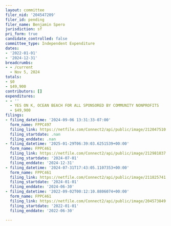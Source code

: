 ```yaml
---
layout: committee
filer_nid: '204547209'
filer_id: pending
filer_name: Benjamin Spero
jurisdiction: sf
pri_form: true
candidate_controlled: false
committee_type: Independent Expenditure
dates:
- '2022-01-01'
- '2024-12-31'
breadcrumbs:
- - /current
  - Nov 5, 2024
totals:
- $0
- $49,900
contributors: []
expenditures:
- - ''
  - YES ON K, OCEAN BEACH FOR ALL SPONSORED BY COMMUNITY NONPROFITS
  - $49,900
filings:
- filing_datetime: '2024-09-06 13:31:33-07:00'
  form_name: FPPC497
  filing_link: https://netfile.com/Connect2/api/public/image/212047510
  filing_startdate: .nan
  filing_enddate: .nan
- filing_datetime: '2025-01-29T06:39:03.6251539+00:00'
  form_name: FPPC461
  filing_link: https://netfile.com/Connect2/api/public/image/212981037
  filing_startdate: '2024-07-01'
  filing_enddate: '2024-12-31'
- filing_datetime: '2024-07-31T17:43:05.1107353+00:00'
  form_name: FPPC461
  filing_link: https://netfile.com/Connect2/api/public/image/211825741
  filing_startdate: '2024-01-01'
  filing_enddate: '2024-06-30'
- filing_datetime: '2022-09-02T00:12:10.8806074+00:00'
  form_name: FPPC461
  filing_link: https://netfile.com/Connect2/api/public/image/204573849
  filing_startdate: '2022-01-01'
  filing_enddate: '2022-06-30'

---
```

